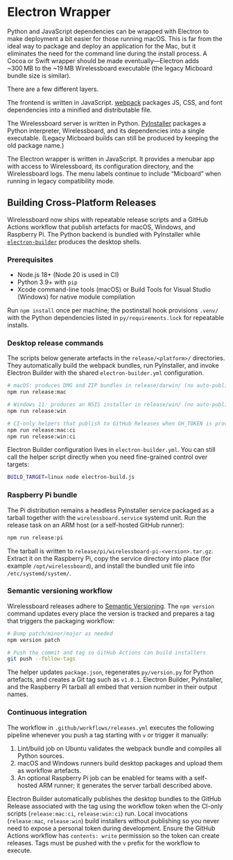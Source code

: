 # Electron Wrapper
Python and JavaScript dependencies can be wrapped with Electron to make deployment a bit easier for those running macOS. This is far from the ideal way to package and deploy an application for the Mac, but it eliminates the need for the command line during the install process. A Cocoa or Swift wrapper should be made eventually—Electron adds ~300 MB to the ~19 MB Wirelessboard executable (the legacy Micboard bundle size is similar).

There are a few different layers.

The frontend is written in JavaScript. [webpack](https://webpack.js.org) packages JS, CSS, and font dependencies into a minified and distributable file.

The Wirelessboard server is written in Python. [PyInstaller](https://pyinstaller.readthedocs.io/en/stable/) packages a Python interpreter, Wirelessboard, and its dependencies into a single executable. (Legacy Micboard builds can still be produced by keeping the old package name.)

The Electron wrapper is written in JavaScript. It provides a menubar app with access to Wirelessboard, its configuration directory, and the Wirelessboard logs. The menu labels continue to include “Micboard” when running in legacy compatibility mode.

## Building Cross-Platform Releases
Wirelessboard now ships with repeatable release scripts and a GitHub Actions workflow that publish artefacts for macOS, Windows, and Raspberry Pi. The Python backend is bundled with PyInstaller while [`electron-builder`](https://www.electron.build) produces the desktop shells.

### Prerequisites
* Node.js 18+ (Node 20 is used in CI)
* Python 3.9+ with `pip`
* Xcode command-line tools (macOS) or Build Tools for Visual Studio (Windows) for native module compilation

Run `npm install` once per machine; the postinstall hook provisions `.venv/` with the Python dependencies listed in `py/requirements.lock` for repeatable installs.

### Desktop release commands
The scripts below generate artefacts in the `release/<platform>/` directories. They automatically build the webpack bundles, run PyInstaller, and invoke Electron Builder with the shared `electron-builder.yml` configuration.

```bash
# macOS: produces DMG and ZIP bundles in release/darwin/ (no auto-publish)
npm run release:mac

# Windows 11: produces an NSIS installer in release/win/ (no auto-publish)
npm run release:win

# CI-only helpers that publish to GitHub Releases when GH_TOKEN is provided
npm run release:mac:ci
npm run release:win:ci
```

Electron Builder configuration lives in `electron-builder.yml`. You can still call the helper script directly when you need fine-grained control over targets:

```bash
BUILD_TARGET=linux node electron-build.js
```

### Raspberry Pi bundle
The Pi distribution remains a headless PyInstaller service packaged as a tarball together with the `wirelessboard.service` systemd unit. Run the release task on an ARM host (or a self-hosted GitHub runner):

```bash
npm run release:pi
```

The tarball is written to `release/pi/wirelessboard-pi-<version>.tar.gz`. Extract it on the Raspberry Pi, copy the service directory into place (for example `/opt/wirelessboard`), and install the bundled unit file into `/etc/systemd/system/`.

### Semantic versioning workflow
Wirelessboard releases adhere to [Semantic Versioning](https://semver.org/). The `npm version` command updates every place the version is tracked and prepares a tag that triggers the packaging workflow:

```bash
# Bump patch/minor/major as needed
npm version patch

# Push the commit and tag so GitHub Actions can build installers
git push --follow-tags
```

The helper updates `package.json`, regenerates `py/version.py` for Python artefacts, and creates a Git tag such as `v1.0.1`. Electron Builder, PyInstaller, and the Raspberry Pi tarball all embed that version number in their output names.

### Continuous integration
The workflow in `.github/workflows/releases.yml` executes the following pipeline whenever you push a tag starting with `v` or trigger it manually:

1. Lint/build job on Ubuntu validates the webpack bundle and compiles all Python sources.
2. macOS and Windows runners build desktop packages and upload them as workflow artefacts.
3. An optional Raspberry Pi job can be enabled for teams with a self-hosted ARM runner; it generates the server tarball described above.

Electron Builder automatically publishes the desktop bundles to the GitHub Release associated with the tag using the workflow token when the CI-only scripts (`release:mac:ci`, `release:win:ci`) run. Local invocations (`release:mac`, `release:win`) build installers without publishing so you never need to expose a personal token during development. Ensure the GitHub Actions workflow has `contents: write` permission so the token can create releases. Tags must be pushed with the `v` prefix for the workflow to execute.
